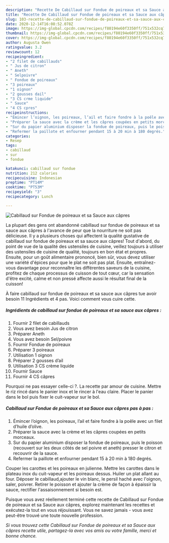 ```yaml
---
description: "Recette De Cabillaud sur Fondue de poireaux et sa Sauce aux câpres"
title: "Recette De Cabillaud sur Fondue de poireaux et sa Sauce aux câpres"
slug: 103-recette-de-cabillaud-sur-fondue-de-poireaux-et-sa-sauce-aux-capres
date: 2020-12-14T16:08:52.078Z
image: https://img-global.cpcdn.com/recipes/f80194e60f3350ff/751x532cq70/cabillaud-sur-fondue-de-poireaux-et-sa-sauce-aux-capres-photo-principale-de-la-recette.jpg
thumbnail: https://img-global.cpcdn.com/recipes/f80194e60f3350ff/751x532cq70/cabillaud-sur-fondue-de-poireaux-et-sa-sauce-aux-capres-photo-principale-de-la-recette.jpg
cover: https://img-global.cpcdn.com/recipes/f80194e60f3350ff/751x532cq70/cabillaud-sur-fondue-de-poireaux-et-sa-sauce-aux-capres-photo-principale-de-la-recette.jpg
author: Augusta Owen
ratingvalue: 3.2
reviewcount: 12
recipeingredient:
- "2 filet de cabillauds"
- " Jus de citron"
- " Aneth"
- " Selpoivre"
- " Fondue de poireaux"
- "3 poireaux"
- "1 oignon"
- "2 gousses dail"
- "3 CS crme liquide"
- " Sauce"
- "4 CS cpres"
recipeinstructions:
- "Émincer l’oignon, les poireaux, l’ail et faire fondre à la poêle avec un filet d’huile d’olive."
- "Préparer la sauce avec la crème et les câpres coupées en petits morceaux."
- "Sur du papier aluminium disposer la fondue de poireaux, puis le poisson (recouvert sur les deux côtés de sel poivre et aneth) presser le citron et recouvrir de la sauce."
- "Refermer la paillote et enfourner pendant 15 à 20 min à 180 degrés."
categories:
- Resep
tags:
- cabillaud
- sur
- fondue

katakunci: cabillaud sur fondue 
nutrition: 212 calories
recipecuisine: Indonesian
preptime: "PT14M"
cooktime: "PT53M"
recipeyield: "3"
recipecategory: Lunch

---
```



![Cabillaud sur Fondue de poireaux et sa Sauce aux câpres](https://img-global.cpcdn.com/recipes/f80194e60f3350ff/751x532cq70/cabillaud-sur-fondue-de-poireaux-et-sa-sauce-aux-capres-photo-principale-de-la-recette.jpg)

La plupart des gens ont abandonné cabillaud sur fondue de poireaux et sa sauce aux câpres à l'avance de peur que la nourriture ne soit pas délicieuse. Il y a plusieurs choses qui affectent la qualité gustative de cabillaud sur fondue de poireaux et sa sauce aux câpres! Tout d'abord, du point de vue de la qualité des ustensiles de cuisine, veillez toujours à utiliser des ustensiles de cuisine de qualité, toujours en bon état et propres. Ensuite, pour un goût alimentaire prononcé, bien sûr, vous devez utiliser une variété d'épices pour que le plat ne soit pas plat. Ensuite, entraînez-vous davantage pour reconnaître les différentes saveurs de la cuisine, profitez de chaque processus de cuisson de tout cœur, car la sensation d'être excité, calme et non pressé affecte aussi le résultat final de la cuisson!

<!--inarticleads1-->

À faire cabillaud sur fondue de poireaux et sa sauce aux câpres tue avoir besoin 11 Ingrédients et 4 pas. Voici comment vous cuire cette.

##### Ingrédients de cabillaud sur fondue de poireaux et sa sauce aux câpres :

1. Fournir 2 filet de cabillauds
1. Vous avez besoin  Jus de citron
1. Préparer  Aneth
1. Vous avez besoin  Sel/poivre
1. Fournir  Fondue de poireaux
1. Préparer 3 poireaux
1. Utilisation 1 oignon
1. Préparer 2 gousses d’ail
1. Utilisation 3 CS crème liquide
1. Fournir  Sauce
1. Fournir 4 CS câpres


Pourquoi ne pas essayer celle-ci ?. La recette par amour de cuisine. Mettre le riz rincé dans le panier inox et le rincer à l&#39;eau claire. Placer le panier dans le bol puis fixer le cuit-vapeur sur le bol. 

<!--inarticleads2-->

##### Cabillaud sur Fondue de poireaux et sa Sauce aux câpres pas à pas :

1. Émincer l’oignon, les poireaux, l’ail et faire fondre à la poêle avec un filet d’huile d’olive.
1. Préparer la sauce avec la crème et les câpres coupées en petits morceaux.
1. Sur du papier aluminium disposer la fondue de poireaux, puis le poisson (recouvert sur les deux côtés de sel poivre et aneth) presser le citron et recouvrir de la sauce.
1. Refermer la paillote et enfourner pendant 15 à 20 min à 180 degrés.


Couper les carottes et les poireaux en julienne. Mettre les carottes dans le plateau inox du cuit-vapeur et les poireaux dessus. Huiler un plat allant au four. Déposer le cabillaud,ajouter le vin blanc, le persil haché avec l&#39;oignon, saler, poivrer. Retirer le poisson et ajouter la crème de façon à épaissir la sauce, rectifier l&#39;assaisonnement si besoin est. 

<!--inarticleads1-->

<p>
Puisque vous avez réellement terminé cette recette de Cabillaud sur Fondue de poireaux et sa Sauce aux câpres, explorez maintenant les recettes et exécutez-la tout en vous réjouissant. Vous ne savez jamais - vous avez peut-être trouvé une toute nouvelle profession.
</p>

<p>
<i>Si vous trouvez cette Cabillaud sur Fondue de poireaux et sa Sauce aux câpres recette utile, partagez-la avec vos amis ou votre famille, merci et bonne chance.</i>
</p>

